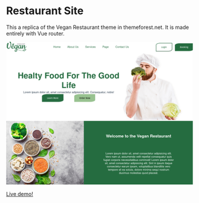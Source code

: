 # Restaurant Site

This a replica of the Vegan Restaurant theme in themeforest.net. It is made entirely with Vue router.

<img src="./src/assets/repository_landing.png">

<a href="https://vegan-restaurant-site.netlify.app/">Live demo!</a>